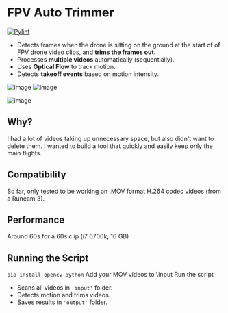 # FPV Auto Trimmer
[![Pylint](https://github.com/matthewww/fpv-auto-trimmer/actions/workflows/pylint.yml/badge.svg)](https://github.com/matthewww/fpv-auto-trimmer/actions/workflows/pylint.yml)
- Detects frames when the drone is sitting on the ground at the start of of FPV drone video clips, and **trims the frames out.**
- Processes **multiple videos** automatically (sequentially).
- Uses **Optical Flow** to track motion.
- Detects **takeoff events** based on motion intensity.

![image](https://github.com/user-attachments/assets/92479965-0f6f-4f43-ae98-29b20ec7581a)
![image](https://github.com/user-attachments/assets/8aa4c082-385c-4aac-8fd0-114df681cb33)

![image](https://github.com/user-attachments/assets/e8b74f78-ecc8-45e4-a8a9-3a412144e491)

## Why?
I had a lot of videos taking up unnecessary space, but also didn't want to delete them. I wanted to build a tool that quickly and easily keep only the main flights.

## Compatibility
So far, only tested to be working on .MOV format H.264 codec videos (from a Runcam 3).

## Performance
Around 60s for a 60s clip (i7 6700k, 16 GB)

## **Running the Script**
``pip install opencv-python``
Add your MOV videos to \input
Run the script

- Scans all videos in `'input'` folder.
- Detects motion and trims videos.
- Saves results in `'output'` folder.
